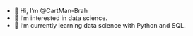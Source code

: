 - 👋 Hi, I’m @CartMan-Brah
- 👀 I’m interested in data science.
- 🌱 I’m currently learning data science with Python and SQL.

<!---
CartMan-Brah/CartMan-Brah is a ✨ special ✨ repository because its `README.md` (this file) appears on your GitHub profile.
You can click the Preview link to take a look at your changes.
--->
